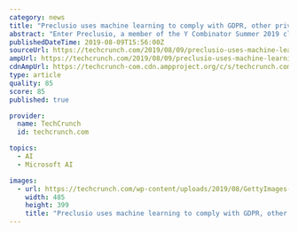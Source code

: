 ```yaml
---
category: news
title: "Preclusio uses machine learning to comply with GDPR, other privacy regulations"
abstract: "Enter Preclusio, a member of the Y Combinator Summer 2019 class, which has developed a machine learning-fueled solution ... s on-prem or in the cloud in Azure or AWS. Regardless of where it ..."
publishedDateTime: 2019-08-09T15:56:00Z
sourceUrl: https://techcrunch.com/2019/08/09/preclusio-uses-machine-learning-to-comply-with-gdpr-other-privacy-regulations/
ampUrl: https://techcrunch.com/2019/08/09/preclusio-uses-machine-learning-to-comply-with-gdpr-other-privacy-regulations/amp/
cdnAmpUrl: https://techcrunch-com.cdn.ampproject.org/c/s/techcrunch.com/2019/08/09/preclusio-uses-machine-learning-to-comply-with-gdpr-other-privacy-regulations/amp/
type: article
quality: 85
score: 85
published: true

provider:
  name: TechCrunch
  id: techcrunch.com

topics:
  - AI
  - Microsoft AI

images:
  - url: https://techcrunch.com/wp-content/uploads/2019/08/GettyImages-633708551.jpg?w=485
    width: 485
    height: 399
    title: "Preclusio uses machine learning to comply with GDPR, other privacy regulations"
---
```

